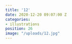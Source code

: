 ```yaml
---
title: '12'
date: 2020-12-20 09:07:00 Z
categories:
- illustrations
position: 26
image: "/uploads/12.jpg"
---
```



